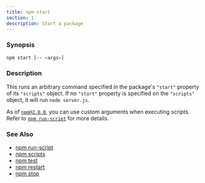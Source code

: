 ```yaml
---
title: npm-start
section: 1
description: Start a package
---
```


### Synopsis

```bash
npm start [-- <args>]
```

### Description

This runs an arbitrary command specified in the package's `"start"` property of
its `"scripts"` object. If no `"start"` property is specified on the
`"scripts"` object, it will run `node server.js`.

As of [`npm@2.0.0`](https://blog.npmjs.org/post/98131109725/npm-2-0-0), you can
use custom arguments when executing scripts. Refer to [`npm run-script`](/commands/run-script) for more details.

### See Also

* [npm run-script](/commands/run-script)
* [npm scripts](/using-npm/scripts)
* [npm test](/commands/test)
* [npm restart](/commands/restart)
* [npm stop](/commands/stop)

